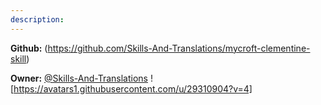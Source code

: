 ```yaml
---
description: 
---
```



**Github:** (https://github.com/Skills-And-Translations/mycroft-clementine-skill)

**Owner:** [@Skills-And-Translations](https://github.com/Skills-And-Translations) ![https://avatars1.githubusercontent.com/u/29310904?v=4]

